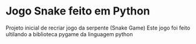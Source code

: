 # Jogo Snake feito em Python
 
 Projeto inicial de recriar jogo da serpente (Snake Game)
 Este jogo foi feito ultilando a biblioteca pygame da linguagem python
